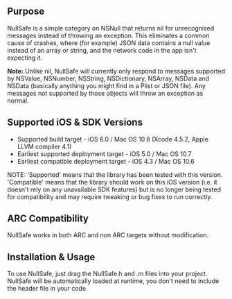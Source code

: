 Purpose
--------------

NullSafe is a simple category on NSNull that returns nil for unrecognised messages instead of throwing an exception. This eliminates a common cause of crashes, where (for example) JSON data contains a null value instead of an array or string, and the network code in the app isn't expecting it.

**Note:** Unlike nil, NullSafe will currently only respond to messages supported by NSValue, NSNumber, NSString, NSDictionary, NSArray, NSData and NSData (basically anything you might find in a Plist or JSON file). Any messages not supported by those objects will throw an exception as normal.


Supported iOS & SDK Versions
-----------------------------

* Supported build target - iOS 6.0 / Mac OS 10.8 (Xcode 4.5.2, Apple LLVM compiler 4.1)
* Earliest supported deployment target - iOS 5.0 / Mac OS 10.7
* Earliest compatible deployment target - iOS 4.3 / Mac OS 10.6

NOTE: 'Supported' means that the library has been tested with this version. 'Compatible' means that the library should work on this iOS version (i.e. it doesn't rely on any unavailable SDK features) but is no longer being tested for compatibility and may require tweaking or bug fixes to run correctly.


ARC Compatibility
------------------

NullSafe works in both ARC and non ARC targets without modification.


Installation & Usage
--------------------

To use NullSafe, just drag the NullSafe.h and .m files into your project. NullSafe will be automatically loaded at runtime, you don't need to include the header file in your code.